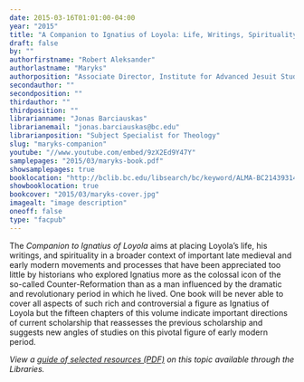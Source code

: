 ```yaml
---
date: 2015-03-16T01:01:00-04:00
year: "2015"
title: "A Companion to Ignatius of Loyola: Life, Writings, Spirituality, Influence"
draft: false
by: ""
authorfirstname: "Robert Aleksander"
authorlastname: "Maryks"
authorposition: "Associate Director, Institute for Advanced Jesuit Studies"
secondauthor: ""
secondposition: ""
thirdauthor: ""
thirdposition: ""
librarianname: "Jonas Barciauskas"
librarianemail: "jonas.barciauskas@bc.edu"
librarianposition: "Subject Specialist for Theology"
slug: "maryks-companion"
youtube: "//www.youtube.com/embed/9zX2Ed9Y47Y"
samplepages: "2015/03/maryks-book.pdf"
showsamplepages: true
booklocation: "http://bclib.bc.edu/libsearch/bc/keyword/ALMA-BC21439314180001021"
showbooklocation: true
bookcover: "2015/03/maryks-cover.jpg"
imagealt: "image description"
oneoff: false
type: "facpub"
---
```


The <em>Companion to Ignatius of Loyola</em> aims at placing Loyola’s life, his writings, and spirituality in a broader context of important late medieval and early modern movements and processes that have been appreciated too little by historians who explored Ignatius more as the colossal icon of the so-called Counter-Reformation than as a man influenced by the dramatic and revolutionary period in which he lived. One book will be never able to cover all aspects of such rich and controversial a figure as Ignatius of Loyola but the fifteen chapters of this volume indicate important directions of current scholarship that reassesses the previous scholarship and suggests new angles of studies on this pivotal figure of early modern period.

<em>View a <a href="http://library.bc.edu/theme/img/facpub/2015/03/maryks-guide.pdf">guide of selected resources (PDF)</a> on this topic available through the Libraries. </em>
